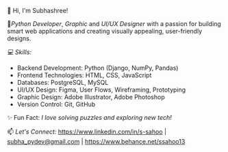 👋 Hi, I'm Subhashree!  

🔹*Python Developer*, *Graphic* and *UI/UX Designer* with a passion for building smart web applications and creating visually appealing, user-friendly designs.

*💻 Skills:*    
- Backend Development:  Python (Django, NumPy,  Pandas)
- Frontend Technologies:  HTML, CSS, JavaScript
- Databases: PostgreSQL, MySQL
- UI/UX Design:  Figma, User Flows, Wireframing, Prototyping
- Graphic Design:  Adobe Illustrator, Adobe Photoshop
- Version Control:  Git, GitHub  

✨ Fun Fact: *I love solving puzzles and exploring new tech!*  

📫 *Let's Connect:* https://www.linkedin.com/in/s-sahoo | subha_pydev@gmail.com | https://www.behance.net/ssahoo13


<!---
Subha-PyDev/Subha-PyDev is a ✨ special ✨ repository because its `README.md` (this file) appears on your GitHub profile.
You can click the Preview link to take a look at your changes.
--->
